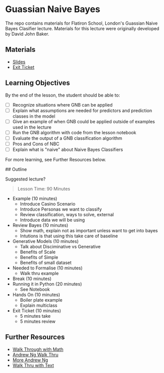 # Guassian Naive Bayes

The repo contains materials for Flatiron School, London's Guassian Naive Bayes Clasifier lecture.
Materials for this lecture were originally developed by David John Baker.

## Materials

* [Slides](https://docs.google.com/presentation/d/16ybI_0nQ-f4pdVrfma5k3JOr5I7HFYoIYK3CiJdU5mA/edit?usp=sharing)
* [Exit Ticket]() 

## Learning Objectives 

By the end of the lesson, the student should be able to:

* [ ] Recognize situations where GNB can be applied 
* [ ] Explain what assumptions are needed for predictors and prediction classes in the model 
* [ ] Give an example of when GNB could be applied outside of examples used in the lecture
* [ ] Run the GNB algorithm with code from the lesson notebook
* [ ] Evaluate the output of a GNB classification algorithm 
* [ ] Pros and Cons of NBC 
* [ ] Explain what is "naive" about Naive Bayes Classifiers  

For more learning, see Further Resources below.

## Outline 

Suggested lecture?

> Lesson Time: 90 Minutes

- Example (10 minutes) 
	- Introduce Casino Scenario 
	- Introduce Personas we want to classify  
	- Review classification, ways to solve, external 
	- Introduce data we will be using 
- Review Bayes (10 minutes)
	- Show math, explain not as important unless want to get into bayes
	- Intutions is that using this take care of baseline 
- Generative Models (10 minutes)
	- Talk about Disciminative vs Generative
	- Benefits of Scale
	- Benefits of Simple 
	- Benefits of small dataset 
- Needed to Formalise (10 minutes)
	- Walk thru example 
- Break (10 minutes) 
- Running it in Python	(20 minutes)
	- See Notebook
- Hands On (10 minutes)
	- Boiler plate example
	- Explain multiclass
- Exit Ticket (10 minutes)
	- 5 minutes take 
	- 5 minutes review  


## Further Resources 

* [Walk Through with Math](https://www.youtube.com/watch?v=r1in0YNetG8)  
* [Andrew Ng Walk Thru](https://www.youtube.com/watch?v=z5UQyCESW64)
* [More Andrew Ng](https://www.youtube.com/watch?v=NFd0ZQk5bR4)
* [Walk Thru with Text](https://www.gormanalysis.com/blog/introduction-to-naive-bayes/) 
